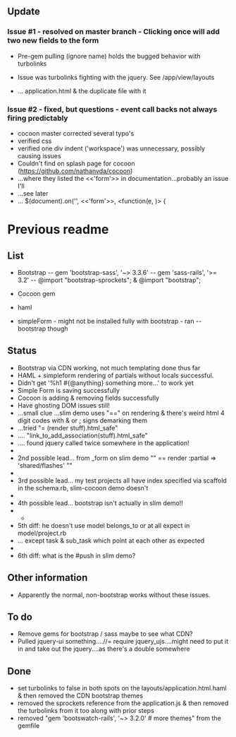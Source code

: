 ## Update

### Issue #1 - resolved on master branch - Clicking once will add two new fields to the form

- Pre-gem pulling (ignore name) holds the bugged behavior with turbolinks

- Issue was turbolinks fighting with the jquery.  See /app/view/layouts 
- ... application.html & the duplicate file with it

### Issue #2 - fixed, but questions - event call backs not always firing predictably

- cocoon master corrected several typo's
- verified css
- verified one div indent ('workspace') was unnecessary, possibly causing issues
- Couldn't find on splash page for cocoon (https://github.com/nathanvda/cocoon)
- ...where they listed the <<'form'>> in documentation...probably an issue I'll 
- ...see later
- ...  $(document).on('<hook>', <<'form'>>, <function(e, <something>)> {

# Previous readme

## List

- Bootstrap
-- gem 'bootstrap-sass', '~> 3.3.6'
-- gem 'sass-rails', '>= 3.2'
-- @import "bootstrap-sprockets"; & @import "bootstrap";

- Cocoon gem

- haml
- simpleForm - might not be installed fully with bootstrap - ran --bootstrap though

## Status

- Bootstrap via CDN working, not much templating done thus far
- HAML + simpleform rendering of partials without locals successful.
- Didn't get '%h1 #{@anything} something more...' to work yet
- Simple Form is saving successfully
- Cocoon is adding & removing fields successfully
- Have ghosting DOM issues still!
- ...small clue ...slim demo uses "==" on rendering & there's weird html 4 digit codes with & or ; signs demarking them
- ...tried "= (render stuff).html_safe" 
- .... "link_to_add_association(stuff).html_safe"
- .... found jquery called twice somewhere in the application!
- 
- 2nd possible lead... from _form on slim demo "" == render :partial => 'shared/flashes' ""
- 
- 3rd possible lead... my test projects all have index specified via scaffold in the schema.rb, slim-cocoon demo doesn't
- 
- 4th possible lead... bootstrap isn't actually in slim demo!!
- -
- 5th diff:  he doesn't use model belongs_to or at all expect in model/project.rb
-   ... except task & sub_task which point at each other as expected
-   
- 6th diff:  what is the #push in slim demo?

## Other information

- Apparently the normal, non-bootstrap works without these issues.



## To do

- Remove gems for bootstrap / sass maybe to see what CDN?
- Pulled jquery-ui something....//= require jquery_ujs....might need to put it in and take out the jquery....as there's a double somewhere

## Done

- set turbolinks to false in both spots on the layouts/application.html.haml & then removed the CDN bootstrap themes
- removed the sprockets reference from the application.js & then removed the turbolinks from it too along with prior steps
- removed "gem 'bootswatch-rails', '~> 3.2.0' # more themes" from the gemfile